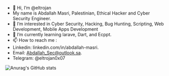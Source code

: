 - 👋 Hi, I’m @eltrojan
- My name is Abdallah Masri, Palestinian, Ethical Hacker and Cyber Security Engineer.
- 👀 I’m interested in Cyber Security, Hacking, Bug Hunting, Scripting, Web Development, Mobile Apps Development
- 🌱 I’m currently learning larave, Dart, and Ecppt.
- 📫 How to reach me : 
-  Linkedin: linkedin.com/in/abdallah-masri.
-  Email: Abdallah_Sec@outlook.sa.
-  Telegram:  @eltrojan0x07

<!---
eltrojan/eltrojan is a ✨ special ✨ repository because its `README.md` (this file) appears on your GitHub profile.
You can click the Preview link to take a look at your changes.
--->
![Anurag's GitHub stats](https://github-readme-stats.vercel.app/api?username=eltrojan&show_icons=true&theme=radical)

